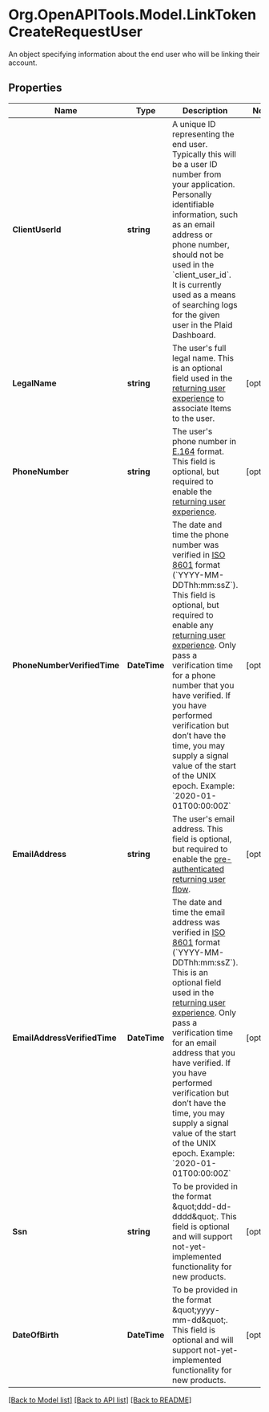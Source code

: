 # Org.OpenAPITools.Model.LinkTokenCreateRequestUser
An object specifying information about the end user who will be linking their account.

## Properties

Name | Type | Description | Notes
------------ | ------------- | ------------- | -------------
**ClientUserId** | **string** | A unique ID representing the end user. Typically this will be a user ID number from your application. Personally identifiable information, such as an email address or phone number, should not be used in the &#x60;client_user_id&#x60;. It is currently used as a means of searching logs for the given user in the Plaid Dashboard. | 
**LegalName** | **string** | The user&#39;s full legal name. This is an optional field used in the [returning user experience](https://plaid.com/docs/link/returning-user) to associate Items to the user. | [optional] 
**PhoneNumber** | **string** | The user&#39;s phone number in [E.164](https://en.wikipedia.org/wiki/E.164) format. This field is optional, but required to enable the [returning user experience](https://plaid.com/docs/link/returning-user). | [optional] 
**PhoneNumberVerifiedTime** | **DateTime** | The date and time the phone number was verified in [ISO 8601](https://wikipedia.org/wiki/ISO_8601) format (&#x60;YYYY-MM-DDThh:mm:ssZ&#x60;). This field is optional, but required to enable any [returning user experience](https://plaid.com/docs/link/returning-user).   Only pass a verification time for a phone number that you have verified. If you have performed verification but don’t have the time, you may supply a signal value of the start of the UNIX epoch.   Example: &#x60;2020-01-01T00:00:00Z&#x60;  | [optional] 
**EmailAddress** | **string** | The user&#39;s email address. This field is optional, but required to enable the [pre-authenticated returning user flow](https://plaid.com/docs/link/returning-user/#enabling-the-returning-user-experience). | [optional] 
**EmailAddressVerifiedTime** | **DateTime** | The date and time the email address was verified in [ISO 8601](https://wikipedia.org/wiki/ISO_8601) format (&#x60;YYYY-MM-DDThh:mm:ssZ&#x60;). This is an optional field used in the [returning user experience](https://plaid.com/docs/link/returning-user).   Only pass a verification time for an email address that you have verified. If you have performed verification but don’t have the time, you may supply a signal value of the start of the UNIX epoch.   Example: &#x60;2020-01-01T00:00:00Z&#x60; | [optional] 
**Ssn** | **string** | To be provided in the format \&quot;ddd-dd-dddd\&quot;. This field is optional and will support not-yet-implemented functionality for new products. | [optional] 
**DateOfBirth** | **DateTime** | To be provided in the format \&quot;yyyy-mm-dd\&quot;. This field is optional and will support not-yet-implemented functionality for new products. | [optional] 

[[Back to Model list]](../README.md#documentation-for-models) [[Back to API list]](../README.md#documentation-for-api-endpoints) [[Back to README]](../README.md)

